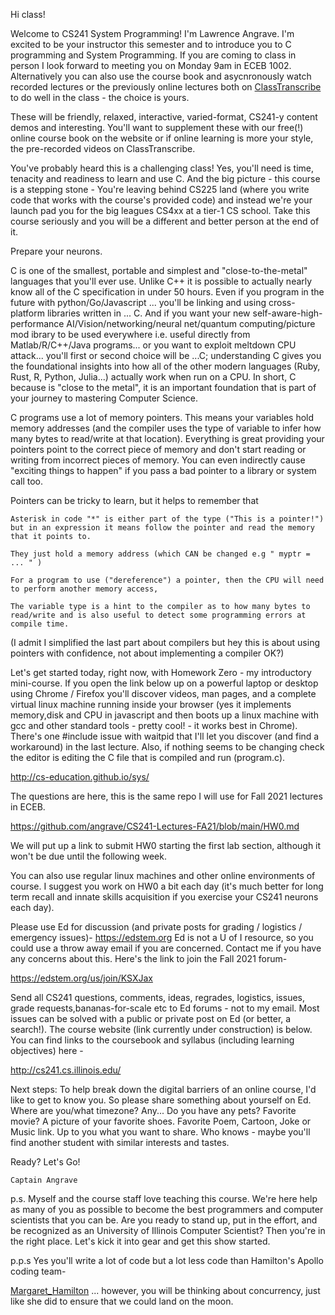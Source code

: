 Hi class!

Welcome to CS241 System Programming! I'm Lawrence Angrave. I'm excited to be your instructor this semester and to introduce you to C programming and System Programming. If you are coming to class in person I look forward to meeting you on Monday 9am in ECEB 1002.
Alternatively you can also use the course book and asycnronously watch recorded lectures or the previously online lectures both on [ClassTranscribe](https://classtranscribe.illinois.edu) to do well in the class - the choice is yours.

These will be friendly, relaxed, interactive, varied-format, CS241-y content demos and interesting. You'll want to supplement these with our free(!) online course book on the website or if online learning is more your style, the pre-recorded videos on ClassTranscribe. 

You've probably heard this is a challenging class! Yes, you'll need is time, tenacity and readiness to learn and use C. And the big picture - this course is a stepping stone - You're leaving behind CS225 land (where you write code that works with the course's provided code) and instead we're your launch pad you for the big leagues CS4xx at a tier-1 CS school. Take this course seriously and you will be a different and better person at the end of it.

Prepare your neurons.

C is one of the smallest, portable and simplest and "close-to-the-metal" languages that you'll ever use. Unlike C++ it is possible to actually nearly know all of the C specification in under 50 hours. Even if you program in the future with python/Go/Javascript ... you'll be linking and using cross-platform libraries written in ... C. And if you want your new self-aware-high-performance AI/Vision/networking/neural net/quantum computing/picture mod ibrary to be used everywhere i.e. useful directly from Matlab/R/C++/Java programs... or you want to exploit meltdown CPU attack... you'll first or second choice will be ...C; understanding C gives you the foundational insights into how all of the other modern languages (Ruby, Rust, R, Python, Julia...) actually work when run on a CPU. In short, C because is "close to the metal", it is an important foundation that is part of your journey to mastering Computer Science.

C programs use a lot of memory pointers. This means your variables hold memory addresses (and the compiler uses the type of variable to infer how many bytes to read/write at that location). Everything is great providing your pointers point to the correct piece of memory and don't start reading or writing from incorrect pieces of memory. You can even indirectly cause "exciting things to happen" if you pass a bad pointer to a library or system call too.

Pointers can be tricky to learn, but it helps to remember that

    Asterisk in code "*" is either part of the type ("This is a pointer!") but in an expression it means follow the pointer and read the memory that it points to.

    They just hold a memory address (which CAN be changed e.g " myptr = ... " )

    For a program to use ("dereference") a pointer, then the CPU will need to perform another memory access,

    The variable type is a hint to the compiler as to how many bytes to read/write and is also useful to detect some programming errors at compile time.

(I admit I simplified the last part about compilers but hey this is about using pointers with confidence, not about implementing a compiler OK?)

Let's get started today, right now, with Homework Zero - my introductory mini-course. If you open the link below up on a powerful laptop or desktop using Chrome / Firefox you'll discover videos, man pages, and a complete virtual linux machine running inside your browser (yes it implements memory,disk and CPU in javascript and then boots up a linux machine with gcc and other standard tools - pretty cool! - it works best in Chrome). There's one #include issue with waitpid that I'll let you discover (and find a workaround) in the last lecture. Also, if nothing seems to be changing check the editor is editing the C file that is compiled and run (program.c).

http://cs-education.github.io/sys/

The questions are here, this is the same repo I will use for Fall 2021 lectures in ECEB.

https://github.com/angrave/CS241-Lectures-FA21/blob/main/HW0.md

We will put up a link to submit HW0 starting the first lab section, although it won't be due until the following week.

You can also use regular linux machines and other online environments of course. I suggest you work on HW0 a bit each day (it's much better for long term recall and innate skills acquisition if you exercise your CS241 neurons each day).

Please use Ed for discussion (and private posts for grading / logistics / emergency issues)- https://edstem.org Ed is not a U of I resource, so you could use a throw away email if you are concerned. Contact me if you have any concerns about this. Here's the link to join the Fall 2021 forum-

https://edstem.org/us/join/KSXJax

Send all CS241 questions, comments, ideas, regrades, logistics, issues, grade requests,bananas-for-scale etc to Ed forums - not to my email. Most issues can be solved with a public or private post on Ed (or better, a search!). The course website (link currently under construction) is below. You can find links to the coursebook and syllabus (including learning objectives) here -

http://cs241.cs.illinois.edu/

Next steps: To help break down the digital barriers of an online course, I'd like to get to know you. So please share something about yourself on Ed. Where are you/what timezone? Any... Do you have any pets? Favorite movie? A picture of your favorite shoes. Favorite Poem, Cartoon, Joke or Music link. Up to you what you want to share. Who knows - maybe you'll find another student with similar interests and tastes.

Ready? Let's Go!

    Captain Angrave

p.s. Myself and the course staff love teaching this course. We're here help as many of you as possible to become the best programmers and computer scientists that you can be. Are you ready to stand up, put in the effort, and be recognized as an University of Illinois Computer Scientist? Then you're in the right place. Let's kick it into gear and get this show started.

p.p.s Yes you'll write a lot of code but a lot less code than Hamilton's Apollo coding team-

[Margaret_Hamilton](https://en.wikipedia.org/wiki/Margaret_Hamilton_\(scientist\)) ... however, you will be thinking about concurrency, just like she did to ensure that we could land on the moon.
